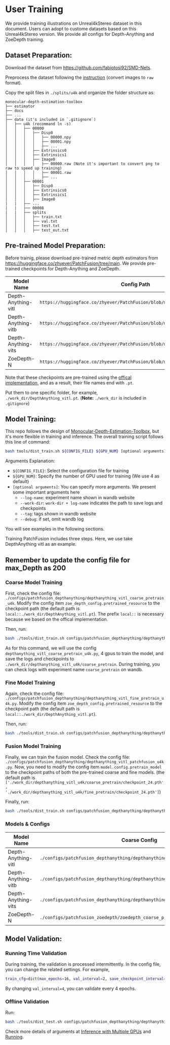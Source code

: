 
# **User Training**

We provide training illustrations on Unreal4kStereo dataset in this document. Users can adopt to custome datasets based on this Unreal4kStereo version. We provide all configs for Depth-Anything and ZoeDepth training.


## Dataset Preparation:

Download the dataset from https://github.com/fabiotosi92/SMD-Nets.

Preprocess the dataset following the [instruction](https://github.com/fabiotosi92/SMD-Nets?tab=readme-ov-file#unrealstereo4k) (convert images to `raw` format).

Copy the split files in `./splits/u4k` and organize the folder structure as:

```none
monocular-depth-estimation-toolbox
├── estimator
├── docs
├── ...
├── data (it's included in `.gitignore`)
│   ├── u4k (recommand ln -s)
│   │   ├── 00000
│   │   │   ├── Disp0
│   │   │   │   ├── 00000.npy
│   │   │   │   ├── 00001.npy
│   │   │   │   ├── ...
│   │   │   ├── Extrinsics0
│   │   │   ├── Extrinsics1
│   │   │   ├── Image0
│   │   │   │   ├── 00000.raw (Note it's important to convert png to raw to speed up training)
│   │   │   │   ├── 00001.raw
│   │   │   │   ├── ...
│   │   ├── 00001
│   │   │   ├── Disp0
│   │   │   ├── Extrinsics0
│   │   │   ├── Extrinsics1
│   │   │   ├── Image0
|   |   ├── ...
|   |   ├── 00008
|   |   ├── splits
│   │   │   ├── train.txt
│   │   │   ├── val.txt
│   │   │   ├── test.txt
│   │   │   ├── test_out.txt
```

## Pre-trained Model Preparation:

Before trainig, please download pre-trained metric depth estimators from https://huggingface.co/zhyever/PatchFusion/tree/main. We provide pre-trained checkpoints for Depth-Anything and ZoeDepth.

| Model Name  | Config Path  | 
|---|---|
| Depth-Anything-vitl  |  `https://huggingface.co/zhyever/PatchFusion/blob/main/DepthAnything_vitl.pt` |
| Depth-Anything-vitb  |  `https://huggingface.co/zhyever/PatchFusion/blob/main/DepthAnything_vitb.pt` |
| Depth-Anything-vits  |  `https://huggingface.co/zhyever/PatchFusion/blob/main/DepthAnything_vits.pt` |
| ZoeDepth-N  |  `https://huggingface.co/zhyever/PatchFusion/blob/main/patchfusion_u4k.pt` |

Note that these checkpoints are pre-trained using the [offical implementation](https://github.com/isl-org/ZoeDepth), and as a result, their file names end with `.pt`. 

Put them to one specific folder, for example, `./work_dir/DepthAnything_vitl.pt`. (**Note:** `./work_dir` is included in `.gitignore`)

## Model Training:

This repo follows the design of [Monocular-Depth-Estimation-Toolbox](https://github.com/zhyever/Monocular-Depth-Estimation-Toolbox), but it's more flexible in training and inference. The overall training script follows this line of command:

``` bash
bash tools/dist_train.sh ${CONFIG_FILE} ${GPU_NUM} [optional arguments]
```

Arguments Explanation:
- `${CONFIG_FILE}`: Select the configuration file for training
- `${GPU_NUM}`: Specify the number of GPU used for training (We use 4 as default)
- `[optional arguments]`: You can specify more arguments. We present some important arguments here
    - `--log-name`: experiment name shown in wandb website
    - `--work-dir`: `work-dir + log-name` indicates the path to save logs and checkpoints
    - `--tag`: tags shown in wandb website
    - `--debug`: if set, omit wandb log

You will see examples in the following sections.

Training PatchFusion includes three steps. Here, we use take DepthAnything vitl as an example. 


## Remember to update the config file for max_Depth as 200


### Coarse Model Training

First, check the config file: `./configs/patchfusion_depthanything/depthanything_vitl_coarse_pretrain_u4k`. Modify the config item `zoe_depth_config.pretrained_resource` to the checkpoint path (the default path is `local::./work_dir/DepthAnything_vitl.pt`). The prefix `local::` is necessary because we based on the offical implementation.

Then, run:
``` bash
bash ./tools/dist_train.sh configs/patchfusion_depthanything/depthanything_vitl_coarse_pretrain_u4k.py 4 --work-dir ./work_dir/depthanything_vitl_u4k --log-name coarse_pretrain --tag coarse,da,vitl
```

As for this command, we will use the config `depthanything_vitl_coarse_pretrain_u4k.py`, 4 gpus to train the model, and save the logs and checkpoints to `./work_dir/depthanything_vitl_u4k/coarse_pretrain`. During training, you can check logs with experiment name `coarse_pretrain` on wandb.

### Fine Model Training

Again, check the config file: `./configs/patchfusion_depthanything/depthanything_vitl_fine_pretrain_u4k.py`. Modify the config item `zoe_depth_config.pretrained_resource` to the checkpoint path (the default path is `local::./work_dir/DepthAnything_vitl.pt`).

Then, run:
``` bash
bash ./tools/dist_train.sh configs/patchfusion_depthanything/depthanything_vitl_fine_pretrain_u4k.py 4 --work-dir ./work_dir/depthanything_vitl_u4k --log-name fine_pretrain --tag fine,da,vitl
```

### Fusion Model Training

Finally, we can train the fusion model. Check the config file: `./configs/patchfusion_depthanything/depthanything_vitl_patchfusion_u4k.py`. Now, you need to modify the config item `model.config.pretrain_model` to the checkpoint paths of both the pre-trained coarse and fine models. (the default path is `['./work_dir/depthanything_vitl_u4k/coarse_pretrain/checkpoint_24.pth', './work_dir/depthanything_vitl_u4k/fine_pretrain/checkpoint_24.pth']`)

Finally, run:
``` bash
bash ./tools/dist_train.sh configs/patchfusion_depthanything/depthanything_vitl_patchfusion_u4k.py 4 --work-dir ./work_dir/depthanything_vitl_u4k --log-name patchfusion --tag patchfusion,da,vitl
```

### Models & Configs

| Model Name  | Coarse Config  | Fine Config  | PatchFusion Config  | 
|---|---|---|---|
| Depth-Anything-vitl  | `./configs/patchfusion_depthanything/depthanything_vitl_coarse_pretrain_u4k.py` | `./configs/patchfusion_depthanything/depthanything_vitl_fine_pretrain_u4k.py` | `./configs/patchfusion_depthanything/depthanything_vitl_patchfusion_u4k.py` |
| Depth-Anything-vitb  | `./configs/patchfusion_depthanything/depthanything_vitb_coarse_pretrain_u4k.py` | `./configs/patchfusion_depthanything/depthanything_vitb_fine_pretrain_u4k.py` | `./configs/patchfusion_depthanything/depthanything_vitb_patchfusion_u4k.py` |
| Depth-Anything-vits  | `./configs/patchfusion_depthanything/depthanything_vits_coarse_pretrain_u4k.py` | `./configs/patchfusion_depthanything/depthanything_vits_fine_pretrain_u4k.py` | `./configs/patchfusion_depthanything/depthanything_vits_patchfusion_u4k.py` |
| ZoeDepth-N  |  `./configs/patchfusion_zoedepth/zoedepth_coarse_pretrain_u4k.py` | `./configs/patchfusion_zoedepth/zoedepth_fine_pretrain_u4k.py` | `./configs/patchfusion_zoedepth/zoedepth_patchfusion_u4k.py` |

## Model Validation:

### Running Time Validation
During training, the validation is processed intermittently. In the config file, you can change the related settings. For example, 

``` bash
train_cfg=dict(max_epochs=16, val_interval=2, save_checkpoint_interval=16, log_interval=100, train_log_img_interval=500, val_log_img_interval=50, val_type='epoch_base', eval_start=0)
```

By changing `val_interval=4`, you can validate every 4 epochs. 

### Offline Validation
Run:

```bash
bash ./tools/dist_test.sh configs/patchfusion_depthanything/depthanything_vitl_patchfusion_u4k.py 4 --ckp-path ./work_dir/depthanything_vitl_u4k/patchfusion/checkpoint_16.pth --cai-mode m1
```

Check more details of arguments at [Inference with Multiple GPUs](https://github.com/zhyever/PatchFusion/blob/main/docs/user_infer.md#inference-with-multiple-gpus) and [Running](https://github.com/zhyever/PatchFusion?tab=readme-ov-file#running).




